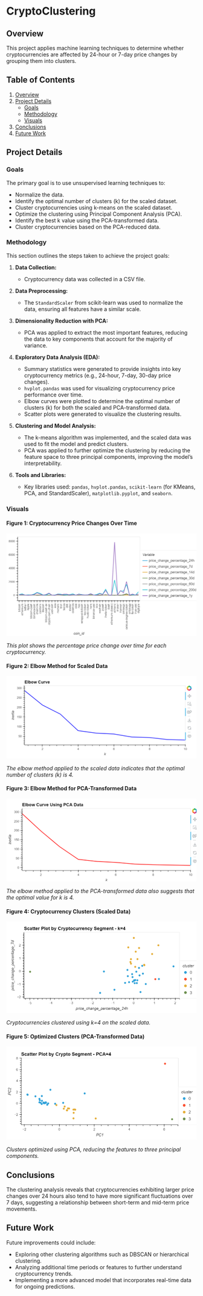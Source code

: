 # CryptoClustering

## Overview
This project applies machine learning techniques to determine whether cryptocurrencies are affected by 24-hour or 7-day price changes by grouping them into clusters.

## Table of Contents
1. [Overview](#overview)
2. [Project Details](#project-details)
   - [Goals](#goals)
   - [Methodology](#methodology)
   - [Visuals](#visuals)
3. [Conclusions](#conclusions)
4. [Future Work](#future-work)

## Project Details

### Goals
The primary goal is to use unsupervised learning techniques to:
   - Normalize the data.
   - Identify the optimal number of clusters (k) for the scaled dataset.
   - Cluster cryptocurrencies using k-means on the scaled dataset.
   - Optimize the clustering using Principal Component Analysis (PCA).
   - Identify the best k value using the PCA-transformed data.
   - Cluster cryptocurrencies based on the PCA-reduced data.

### Methodology
This section outlines the steps taken to achieve the project goals:

1. **Data Collection:**
   - Cryptocurrency data was collected in a CSV file.

2. **Data Preprocessing:**
   - The `StandardScaler` from scikit-learn was used to normalize the data, ensuring all features have a similar scale.

3. **Dimensionality Reduction with PCA:**
   - PCA was applied to extract the most important features, reducing the data to key components that account for the majority of variance.

4. **Exploratory Data Analysis (EDA):**
   - Summary statistics were generated to provide insights into key cryptocurrency metrics (e.g., 24-hour, 7-day, 30-day price changes).
   - `hvplot.pandas` was used for visualizing cryptocurrency price performance over time.
   - Elbow curves were plotted to determine the optimal number of clusters (k) for both the scaled and PCA-transformed data.
   - Scatter plots were generated to visualize the clustering results.

5. **Clustering and Model Analysis:**
   - The k-means algorithm was implemented, and the scaled data was used to fit the model and predict clusters.
   - PCA was applied to further optimize the clustering by reducing the feature space to three principal components, improving the model’s interpretability.

6. **Tools and Libraries:**
   - Key libraries used: `pandas`, `hvplot.pandas`, `scikit-learn` (for KMeans, PCA, and StandardScaler), `matplotlib.pyplot`, and `seaborn`.

### Visuals

#### Figure 1: Cryptocurrency Price Changes Over Time
![Figure 1](https://github.com/pixare7/CryptoClustering/blob/main/images/fig01.png)

*This plot shows the percentage price change over time for each cryptocurrency.*

#### Figure 2: Elbow Method for Scaled Data
![Figure 2](https://github.com/pixare7/CryptoClustering/blob/main/images/fig02.png)

*The elbow method applied to the scaled data indicates that the optimal number of clusters (k) is 4.*

#### Figure 3: Elbow Method for PCA-Transformed Data
![Figure 3](https://github.com/pixare7/CryptoClustering/blob/main/images/fig03.png)

*The elbow method applied to the PCA-transformed data also suggests that the optimal value for k is 4.*

#### Figure 4: Cryptocurrency Clusters (Scaled Data)
![Figure 4](https://github.com/pixare7/CryptoClustering/blob/main/images/fig04.png)

*Cryptocurrencies clustered using k=4 on the scaled data.*

#### Figure 5: Optimized Clusters (PCA-Transformed Data)
![Figure 5](https://github.com/pixare7/CryptoClustering/blob/main/images/fig05.png)

*Clusters optimized using PCA, reducing the features to three principal components.*

## Conclusions
The clustering analysis reveals that cryptocurrencies exhibiting larger price changes over 24 hours also tend to have more significant fluctuations over 7 days, suggesting a relationship between short-term and mid-term price movements.

## Future Work
Future improvements could include:
   - Exploring other clustering algorithms such as DBSCAN or hierarchical clustering.
   - Analyzing additional time periods or features to further understand cryptocurrency trends.
   - Implementing a more advanced model that incorporates real-time data for ongoing predictions.
